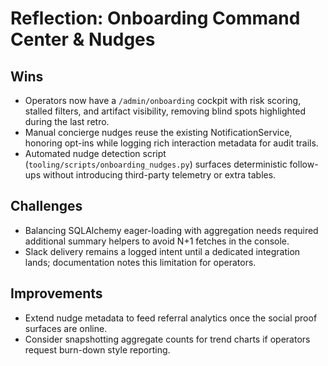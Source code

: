# Reflection: Onboarding Command Center & Nudges

## Wins
- Operators now have a `/admin/onboarding` cockpit with risk scoring, stalled filters, and artifact visibility, removing blind spots highlighted during the last retro.
- Manual concierge nudges reuse the existing NotificationService, honoring opt-ins while logging rich interaction metadata for audit trails.
- Automated nudge detection script (`tooling/scripts/onboarding_nudges.py`) surfaces deterministic follow-ups without introducing third-party telemetry or extra tables.

## Challenges
- Balancing SQLAlchemy eager-loading with aggregation needs required additional summary helpers to avoid N+1 fetches in the console.
- Slack delivery remains a logged intent until a dedicated integration lands; documentation notes this limitation for operators.

## Improvements
- Extend nudge metadata to feed referral analytics once the social proof surfaces are online.
- Consider snapshotting aggregate counts for trend charts if operators request burn-down style reporting.
